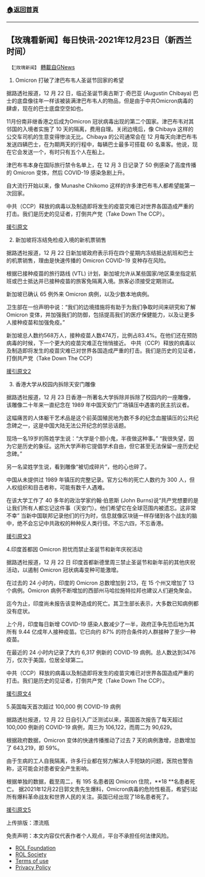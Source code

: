 ###  [:house:返回首頁](https://github.com/ourhimalayas/txt)
---


## 【玫瑰看新闻】每日快讯-2021年12月23日（新西兰时间）
` 【🌹玫瑰新闻】` [轉載自GNews](https://gnews.org/zh-hans/1788427/)

1. Omicron 打破了津巴布韦人圣诞节回家的希望

据路透社报道，12 月 22 日，临近圣诞节奥古斯丁·奇巴亚 (Augustin Chibaya) 巴士的底盘像往年一样该被装满津巴布韦人的物品，但是由于中共Omicron病毒的肆虐，现在的巴士底盘空空如也。

11月份南非继香港之后成为Omicron 冠状病毒出现的第二个国家。津巴布韦对其邻国的入境者实施了 10 天的隔离，费用自理。关闭边境后，像 Chibaya 这样的公交车司机的生意变得惨淡无比。Chibaya 的公司通常会在 12 月每天向津巴布韦发送四辆巴士，在为期两天的行程中，每辆巴士最多可搭载 60 名乘客。他说，现在它会发送一个，有时只有五个人在船上。

津巴布韦本身在国际旅行禁令名单上，在 12 月 3 日记录了 50 例感染了高度传播的 Omicron 变体，然后 COVID-19 感染急剧上升。

自大流行开始以来，像 Munashe Chikomo 这样的许多津巴布韦人都希望能第一次回家。

中共（CCP）释放的病毒以及制造即将发生的疫苗灾难已对世界各国造成严重的打击。我们是历史的见证者，打倒共产党（Take Down The CCP）。

[援引原文](https://www.reuters.com/world/africa/omicron-dashes-expat-zimbabweans-hopes-christmas-homecoming-2021-12-22/)

2. 新加坡将冻结免检疫入境的新机票销售

据路透社报道，12 月 22 日新加坡政府表示将在四个星期内冻结抵达航班和巴士的机票销售，理由是快速传播的 Omicron COVID-19 变种存在风险。

根据已接种疫苗的旅行路线 (VTL) 计划，新加坡允许从某些国家/地区乘坐指定航班或巴士抵达并已接种疫苗的旅客免隔离入境。旅客必须接受定期测试。

新加坡已确认 65 例外来 Omicron 病例，以及少数本地病例。

卫生部在一份声明中说：“我们的边境措施将有助于为我们争取时间来研究和了解 Omicron 变体，并加强我们的防御，包括提高我们的医疗保健能力，以及让更多人接种疫苗和加强免疫。”

新加坡总人数约568万人，接种疫苗人数474万，比例占83.4%。在他们还在预防病毒的时候，下一个更大的疫苗灾难正在悄悄接近。 中共（CCP）释放的病毒以及制造即将发生的疫苗灾难已对世界各国造成严重的打击。我们是历史的见证者，打倒共产党（Take Down The CCP）

[援引原文2](https://www.reuters.com/world/asia-pacific/singapore-freeze-new-ticket-sales-)

3. 香港大学从校园内拆除天安门雕像

据路透社报道，12 月 23 日香港一所著名大学拆除并拆除了校园内的一座雕像，该雕像二十年来一直纪念在 1989 年中国天安门广场镇压中遇害的民主抗议者。

这幅痛苦的人体躯干艺术品是这个前英国殖民地为数不多的纪念血腥镇压的公共纪念碑之一，这是中国大陆无法公开纪念的禁忌话题。

现场一名19岁的陈姓学生说：“大学是个胆小鬼，半夜做这种事。” “我很失望，因为它是历史的象征。这所大学声称它提倡学术自由，但它甚至无法保留一座历史纪念碑。”

另一名梁姓学生说，看到雕像“被切成碎片”，他的心也碎了。

中国从未提供过 1989 年镇压的完整记录。官方公布的死亡人数约为 300 人，但人权组织和目击者称，可能有数千人遇难。

在该大学工作了 40 多年的政治学家约翰·伯恩斯 (John Burns)说“共产党想要的是让我们所有人都忘记这件事（天安门）。他们希望它在全球范围内被遗忘。这非常不幸” 当新中国联邦记录他们的行为时，信息就像区块链一样存储到各个战友的脑中，绝不会忘记中共政权的种种反人类行径。不忘六四，不忘香港。

[援引原文3](https://www.reuters.com/world/asia-pacific/hong-kong-university-fences-off-tiananmen-statue-campus-2021-12-22/)

4.印度首都因 Omicron 担忧而禁止圣诞节和新年庆祝活动

据路透社报道，12 月 22 日 印度首都新德里周三禁止圣诞节和新年前的其他庆祝活动，以遏制 Omicron 冠状病毒变种可能激增。

在过去的 24 小时内，印度的 Omicron 总数增加到 213，在 15 个州又增加了 13 个病例。Omicron 病例不断增加的西部州马哈拉施特拉邦也建议人们避免聚会。

迄今为止，印度尚未报告该变种造成的死亡。其卫生部长表示，大多数已知病例都没有症状。

上个月，印度每日新增 COVID-19 感染人数减少了一半，政府正争先恐后地为其所有 9.44 亿成年人接种疫苗。它已向约 87% 的符合条件的人群接种了至少一种疫苗。

在最近的 24 小时内记录了大约 6,317 例新的 COVID-19 病例。总人数达到3476万，仅次于美国，位居全球第二。

中共（CCP）释放的病毒以及制造即将发生的疫苗灾难已对世界各国造成严重的打击。我们是历史的见证者，打倒共产党（Take Down The CCP）。

[援引原文4](https://www.reuters.com/world/india/indias-capital-bans-christmas-new-year-celebrations-over-omicron-fears-2021-12-22/)

5.英国每天首次超过 100,000 例 COVID-19 病例

据路透社报道，12 月 22 日自引入广泛测试以来，英国首次报告了每天超过 100,000 例新的 COVID-19 病例，周三为 106,122，而周二为 90,629。

根据政府数据，Omicron 变体的快速传播推动了过去 7 天的病例激增，总数增加了 643,219，即 59%。

由于生病的工人自我隔离，许多行业都在努力解决人手短缺的问题，医院也警告称，这可能会对患者安全产生影响。

根据单独的数据，截至周二，有 195 名患者因 Omicron 住院，**18 **名患者死亡。 据2021年12月22日郭文贵先生爆料，Omicron病毒的危险性极高，希望引起所有爆料革命战友和世界人民的关注。英国已经出现了18名患者死了。

[援引原文5](https://www.reuters.com/world/uk/britain-reports-record-106122-new-covid-19-cases-2021-12-22/)

上传排版：漂流瓶

 

免责声明：本文内容仅代表作者个人观点，平台不承担任何法律风险。

- [ROL Foundation](https://rolfoundation.org/)
- [ROL Society](https://rolsociety.org/)
- [Terms of use](https://gnews.org/terms-of-use-3/)
- [Privacy Policy](https://gnews.org/privacy-policy/)
